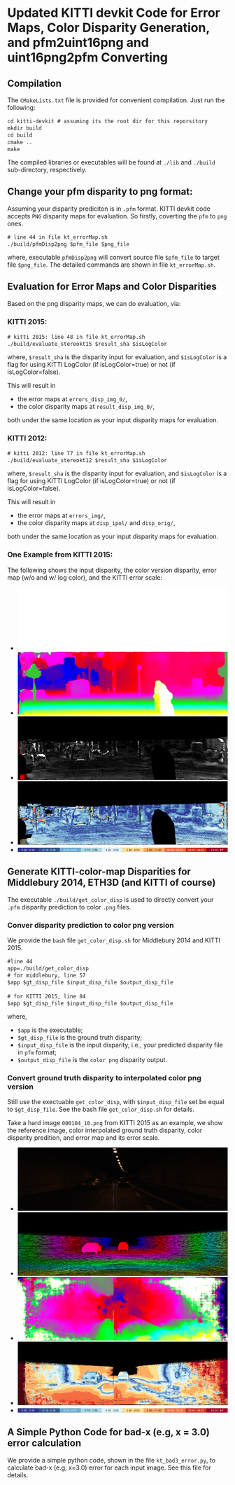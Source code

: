 # Updated KITTI devkit Code for Error Maps, Color Disparity Generation, and pfm2uint16png and uint16png2pfm Converting

## Compilation

The `CMakeLists.txt` file is provided for convenient compilation. Just run the following:

```
cd kitti-devkit # assuming its the root dir for this reporsitory
mkdir build
cd build
cmake ..
make
```

The compiled libraries or executables will be found at `./lib` and `./build` sub-directory, respectively.

## Change your pfm disparity to png format:

Assuming your disparity prediciton is in `.pfm` format. KITTI devkit code accepts `PNG` disparity maps for evaluation. So firstly, coverting the `pfm` to `png` ones.

```
# line 44 in file kt_errorMap.sh
./build/pfmDisp2png $pfm_file $png_file
```

where, executable `pfmDisp2png` will convert source file `$pfm_file` to target file `$png_file`. The detailed commands are shown in file `kt_errorMap.sh`.

## Evaluation for Error Maps and Color Disparities

Based on the png disparity maps, we can do evaluation, via:

### KITTI 2015:

```
# kitti 2015: line 48 in file kt_errorMap.sh
./build/evaluate_stereokt15 $result_sha $isLogColor
```

where, `$result_sha` is the disparity input for evaluation, and `$isLogColor` is a flag for using KITTI LogColor (if isLogColor=true) or not (if isLogColor=false).

This will result in 
- the error maps at `errors_disp_img_0/`,
- the color disparity maps at `result_disp_img_0/`,

both under the same location as your input disparity maps for evaluation.

### KITTI 2012:

```
# kitti 2012: line 77 in file kt_errorMap.sh
./build/evaluate_stereokt12 $result_sha $isLogColor
```

where, `$result_sha` is the disparity input for evaluation, and `$isLogColor` is a flag for using KITTI LogColor (if isLogColor=true) or not (if isLogColor=false).

This will result in 

- the error maps at `errors_img/`,
- the color disparity maps at `disp_ipol/` and `disp_orig/`,

both under the same location as your input disparity maps for evaluation.

### One Example from KITTI 2015:

The following shows the input disparity, the color version disparity, error map (w/o and w/ log color), and the KITTI error scale:

- ![disp-input](./imgs/kt15_000002_10_input.png)
- ![disp-color](./imgs/kt15_000002_10_color.png)
- ![disp-err](./imgs/kt15_000002_10_errorMap.png)
- ![disp-err](./imgs/kt15_000002_10_logcolorErrorMap.png)
- ![err-scale](./imgs/kitti_scale.png)

## Generate KITTI-color-map Disparities for Middlebury 2014, ETH3D (and KITTI of course)


The executable `./build/get_color_disp` is used to directly convert your `.pfm` disparity prediction to color `.png` files. 

### Conver disparity prediction to color png version

We provide the `bash` file `get_color_disp.sh` for Middlebury 2014 and KITTI 2015.

```
#line 44
app=./build/get_color_disp
# for middlebury, line 57
$app $gt_disp_file $input_disp_file $output_disp_file

# for KITTI 2015, line 84
$app $gt_disp_file $input_disp_file $output_disp_file
```

where,
- `$app` is the executable;
- `$gt_disp_file` is the ground truth disparity;
- `$input_disp_file` is the input disparity, i.e., your predicted disparity file in `pfm` format;
- `$output_disp_file` is the `color png` disparity output.

### Convert ground truth disparity to interpolated color png version

Still use the exectuable `get_color_disp`, with `$input_disp_file` set be equal to `$gt_disp_file`. See the bash file `get_color_disp.sh` for details.

Take a hard image `000104_10.png` from KITTI 2015 as an example, we show the reference image, 
color interpolated ground truth disparity, color disparity predition, and error map and its error scale.

- ![left-input](./imgs/000104_kt15.png)
- ![disp-gt](./imgs/000104_kt15_disp_gt.png)
- ![disp](./imgs/000104_cbmvgcnet_kt15_disp.png)
- ![err](./imgs/000104_cbmvgcnet_kt15_err.png)
- ![err-scale](./imgs/kitti_scale.png)


## A Simple Python Code for bad-x (e.g, x = 3.0) error calculation
We provide a simple python code, shown in the file `kt_bad3_error.py`, to calculate bad-x (e.g, x=3.0) error for each input image. See this file for details.

